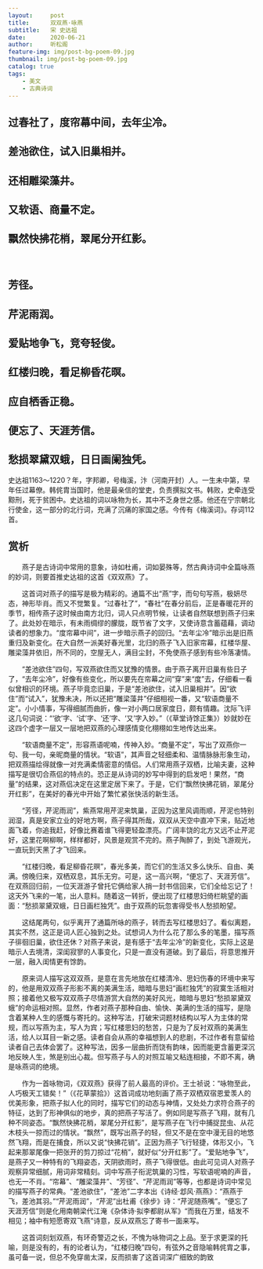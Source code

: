 ```yaml
---
layout:     post
title:      双双燕·咏燕
subtitle:   宋 史达祖
date:       2020-06-21
author:     听松阁
feature-img: img/post-bg-poem-09.jpg
thumbnail: img/post-bg-poem-09.jpg
catalog: true
tags:
    - 美文
    - 古典诗词
---
```


## 过春社了，度帘幕中间，去年尘冷。
## 差池欲住，试入旧巢相并。
## 还相雕梁藻井。
## 又软语、商量不定。
## 飘然快拂花梢，翠尾分开红影。 
&nbsp;
## 芳径。
## 芹泥雨润。
## 爱贴地争飞，竞夸轻俊。
## 红楼归晚，看足柳昏花暝。
## 应自栖香正稳。
## 便忘了、天涯芳信。
## 愁损翠黛双蛾，日日画阑独凭。



史达祖1163～1220？年，字邦卿，号梅溪，汴（河南开封）人。一生未中第，早年任过幕僚。韩侂胄当国时，他是最亲信的堂吏，负责撰拟文书。韩败，史牵连受黥刑，死于贫困中。史达祖的词以咏物为长，其中不乏身世之感。他还在宁宗朝北行使金，这一部分的北行词，充满了沉痛的家国之感。今传有《梅溪词》。存词112首。



## 赏析

　　燕子是古诗词中常用的意象，诗如杜甫，词如晏殊等，然古典诗词中全篇咏燕的妙词，则要首推史达祖的这首《双双燕》了。

　　这首词对燕子的描写是极为精彩的。通篇不出“燕”字，而句句写燕，极妍尽态，神形毕肖。而又不觉繁复。“过春社了”，“春社”在春分前后，正是春暖花开的季节，相传燕子这时候由南方北归，词人只点明节候，让读者自然联想到燕子归来了。此处妙在暗示，有未雨绸缪的朦胧，既节省了文字，又使诗意含蓄蕴藉，调动读者的想象力。“度帘幕中间”，进一步暗示燕子的回归。“去年尘冷”暗示出是旧燕重归及新变化。在大自然一派美好春光里，北归的燕子飞入旧家帘幕，红楼华屋、雕梁藻井依旧，所不同的，空屋无人，满目尘封，不免使燕子感到有些冷落凄情。

　　“差池欲住”四句，写双燕欲住而又犹豫的情景。由于燕子离开旧巢有些日子了，“去年尘冷”，好像有些变化，所以要先在帘幕之间“穿”来“度”去，仔细看一看似曾相识的环境。燕子毕竟恋旧巢，于是“差池欲住，试入旧巢相并”。因“欲住”而“试入”，犹豫未决，所以还把“雕梁藻井”仔细相视一番，又“软语商量不定”。小小情事，写得细腻而曲折，像一对小两口居家度日，颇有情趣。沈际飞评这几句词说：“‘欲’字、‘试’字、‘还’字、‘又’字入妙。”（《草堂诗馀正集》）妙就妙在这四个虚字一层又一层地把双燕的心理感情变化栩栩如生地传达出来。

　　“软语商量不定”，形容燕语呢喃，传神入妙。“商量不定”，写出了双燕你一句、我一句，亲昵商量的情状。“软语”，其声音之轻细柔和、温情脉脉形象生动，把双燕描绘得就像一对充满柔情密意的情侣。人们常用燕子双栖，比喻夫妻，这种描写是很切合燕侣的特点的。恐正是从诗词的妙写中得到的启发吧！果然，“商量”的结果，这对燕侣决定在这里定居下来了。于是，它们“飘然快拂花销，翠尾分开红影”，在美好的春光中开始了繁忙紧张快活的新生活。

　　“芳径，芹泥雨润”，紫燕常用芹泥来筑巢，正因为这里风调雨顺，芹泥也特别润湿，真是安家立业的好地方啊，燕子得其所哉，双双从天空中直冲下来，贴近地面飞着，你追我赶，好像比赛着谁飞得更轻盈漂亮。广阔丰饶的北方又远不止芹泥好，这里花啊柳啊，样样都好，风景是观赏不完的。燕子陶醉了，到处飞游观光，一直玩到天黑了才飞回来。

　　“红楼归晚，看足柳昏花暝”，春光多美，而它们的生活又多么快乐、自由、美满。傍晚归来，双栖双息，其乐无穷。可是，这一高兴啊，“便忘了、天涯芳信”。在双燕回归前，一位天涯游子曾托它俩给家人捎一封书信回来，它们全给忘记了！这天外飞来的一笔，出人意料。随着这一转折，便出现了红楼思妇倚栏眺望的画面：“愁损翠黛双蛾，日日画栏独凭”。由于双燕的玩忽害得受书人愁损盼望。

　　这结尾两句，似乎离开了通篇所咏的燕子，转而去写红楼思妇了。看似离题，其实不然，这正是词人匠心独到之处。试想词人为什么花了那么多的笔墨，描写燕子徘徊旧巢，欲住还休？对燕子来说，是有感于“去年尘冷”的新变化，实际上这是暗示人去境清，深闺寂寥的人事变化，只是一直没有道破。到了最后，将意思推开一层，融入闺情更有馀韵。

　　原来词人描写这双双燕，是意在言先地放在红楼清冷、思妇伤春的环境中来写的，他是用双双燕子形影不离的美满生活，暗暗与思妇“画栏独凭”的寂寞生活相对照；接着他又极写双双燕子尽情游赏大自然的美好风光，暗暗与思妇“愁损翠黛双蛾”的命运相对照。显然，作者对燕子那种自由、愉快、美满的生活的描写，是隐含着某种人生的感慨与寄托的。这种写法，打破宋词题材结构以写人为主体的常规，而以写燕为主，写人为宾；写红楼思妇的愁苦，只是为了反衬双燕的美满生活，给人以耳目一新之感。读者自会从燕的幸福想到人的悲剧，不过作者有意留给读者自己去体会罢了。这种写法，因多一层曲折而饶有韵味，因而能更含蓄更深沉地反映人生，煞是别出心裁。但写燕子与人的对照互喻又粘连相接，不即不离，确是咏燕词的绝境。

　　作为一首咏物词，《双双燕》获得了前人最高的评价。王士祯说：“咏物至此，人巧极天工错矣！”（《花草蒙拾》）这首词成功地刻画了燕子双栖双宿恩爱羡人的优美形象，把燕子拟人化的同时，描写它们的动态与神情，又处处力求符合燕子的特征，达到了形神俱似的地步，真的把燕子写活了。例如同是写燕子飞翔，就有几种不同姿态。“飘然快拂花梢，翠尾分开红影”，是写燕子在飞行中捕捉昆虫、从花木枝头一掠而过的情状。“飘然”，既写出燕子的轻，但又不是在空中漫无目的地悠然飞翔，而是在捕食，所以又说“快拂花销”。正因为燕子飞行轻捷，体形又小，飞起来那翠尾像一把张开的剪刀掠过“花梢”，就好似“分开红影”了。“爱贴地争飞”，是燕子又一种特有的飞翔姿态，天阴欲雨时，燕子飞得很低。由此可见词人对燕子观察异常细腻，用词非常精刻。词中写燕子衔泥筑巢的习性，写软语呢喃的声音，也无一不肖。“帘幕”、“雕梁藻井”、“芳径”、“芹泥雨润”等等，也都是诗词中常见的描写燕子的常典。“差池欲住”，“差池”二字本出《诗经·邶风·燕燕》：“燕燕于飞，差池其羽。”“芹泥雨润”，“芹泥”出杜甫《徐步》诗：“芹泥随燕嘴”。“便忘了天涯芳信”则是化用南朝梁代江淹《杂体诗·拟李都尉从军》“而我在万里，结发不相见；袖中有短愿寄双飞燕”诗意，反从双燕忘了寄书一面来写。

　　这首词刻划双燕，有环奇警迈之长，不愧为咏物词之上品。至于求更深的托喻，则是没有的，有的论者认为，“红楼归晚”四句，有弦外之音隐喻韩侂胄之事，虽可备一说，但总不免穿凿太深，反而损害了这首词深广细致的韵致
